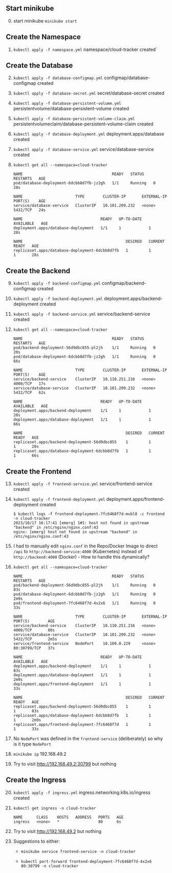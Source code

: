 ## Start minikube

0. start minikube `minikube start`

## Create the Namespace

1. `kubectl apply -f namespace.yml`
   namespace/cloud-tracker created`

## Create the Database

2. `kubectl apply -f database-configmap.yml`
   configmap/database-configmap created

3. `kubectl apply -f database-secret.yml`
   secret/database-secret created

4. `kubectl apply -f database-persistent-volume.yml`
   persistentvolume/database-persistent-volume created

5. `kubectl apply -f database-persistent-volume-claim.yml`
   persistentvolumeclaim/database-persistent-volume-claim created

6. `kubectl apply -f database-deployment.yml`
   deployment.apps/database created

7. `kubectl apply -f database-service.yml`
   service/database-service created

8. `kubectl get all --namespace=cloud-tracker`

   ```
   NAME                                       READY   STATUS    RESTARTS   AGE
   pod/database-deployment-6dcbb8d7fb-jz2gh   1/1     Running   0          28s

   NAME                       TYPE        CLUSTER-IP       EXTERNAL-IP   PORT(S)    AGE
   service/database-service   ClusterIP   10.101.209.232   <none>        5432/TCP   24s

   NAME                                  READY   UP-TO-DATE   AVAILABLE   AGE
   deployment.apps/database-deployment   1/1     1            1           28s

   NAME                                             DESIRED   CURRENT   READY   AGE
   replicaset.apps/database-deployment-6dcbb8d7fb   1         1         1       28s
   ```

## Create the Backend

9. `kubectl apply -f backend-configmap.yml`
   configmap/backend-configmap created

10. `kubectl apply -f backend-deployment.yml`
    deployment.apps/backend-deployment created

11. `kubectl apply -f backend-service.yml`
    service/backend-service created

12. `kubectl get all --namespace=cloud-tracker`

    ```
    NAME                                       READY   STATUS    RESTARTS   AGE
    pod/backend-deployment-56d9dbc855-pl2jh    1/1     Running   0          20s
    pod/database-deployment-6dcbb8d7fb-jz2gh   1/1     Running   0          66s

    NAME                       TYPE        CLUSTER-IP       EXTERNAL-IP   PORT(S)    AGE
    service/backend-service    ClusterIP   10.110.251.216   <none>        4000/TCP   17s
    service/database-service   ClusterIP   10.101.209.232   <none>        5432/TCP   62s

    NAME                                  READY   UP-TO-DATE   AVAILABLE   AGE
    deployment.apps/backend-deployment    1/1     1            1           20s
    deployment.apps/database-deployment   1/1     1            1           66s

    NAME                                             DESIRED   CURRENT   READY   AGE
    replicaset.apps/backend-deployment-56d9dbc855    1         1         1       20s
    replicaset.apps/database-deployment-6dcbb8d7fb   1         1         1       66s
    ```

## Create the Frontend

13. `kubectl apply -f frontend-service.yml`
    service/frontend-service created

14. `kubectl apply -f frontend-deployment.yml`
    deployment.apps/frontend-deployment created

    ```
    $ kubectl logs -f frontend-deployment-7fc6468f7d-mvbl8 -c frontend -n cloud-tracker
    2023/10/17 16:17:41 [emerg] 1#1: host not found in upstream "backend" in /etc/nginx/nginx.conf:43
    nginx: [emerg] host not found in upstream "backend" in /etc/nginx/nginx.conf:43
    ```

15. I had to manually edit `nginx.conf` in the Repo/Docker Image to direct `/api` to `http://backend-service:4000` (Kubernetes) instead of `http://backend:4000` (Docker) - How to handle this dynamically?

16. `kubectl get all --namespace=cloud-tracker`

    ```
    NAME                                       READY   STATUS    RESTARTS   AGE
    pod/backend-deployment-56d9dbc855-pl2jh    1/1     Running   0          83s
    pod/database-deployment-6dcbb8d7fb-jz2gh   1/1     Running   0          2m9s
    pod/frontend-deployment-7fc6468f7d-4x2x6   1/1     Running   0          33s

    NAME                       TYPE        CLUSTER-IP       EXTERNAL-IP   PORT(S)        AGE
    service/backend-service    ClusterIP   10.110.251.216   <none>        4000/TCP       80s
    service/database-service   ClusterIP   10.101.209.232   <none>        5432/TCP       2m5s
    service/frontend-service   NodePort    10.109.0.229     <none>        80:30799/TCP   37s

    NAME                                  READY   UP-TO-DATE   AVAILABLE   AGE
    deployment.apps/backend-deployment    1/1     1            1           83s
    deployment.apps/database-deployment   1/1     1            1           2m9s
    deployment.apps/frontend-deployment   1/1     1            1           33s

    NAME                                             DESIRED   CURRENT   READY   AGE
    replicaset.apps/backend-deployment-56d9dbc855    1         1         1       83s
    replicaset.apps/database-deployment-6dcbb8d7fb   1         1         1       2m9s
    replicaset.apps/frontend-deployment-7fc6468f7d   1         1         1       33s
    ```

17. No `NodePort` was defined in the `frontend-service` (deliberately) so why is it type `NodePort`

18. `minikube ip`
    192.168.49.2

19. Try to visit http://192.168.49.2:30799 but nothing

## Create the Ingress

20. `kubectl apply -f ingress.yml`
    ingress.networking.k8s.io/ingress created

21. `kubectl get ingress -n cloud-tracker`

    ```
    NAME      CLASS    HOSTS   ADDRESS   PORTS   AGE
    ingress   <none>   *                 80      6s
    ```

22. Try to visit http://192.168.49.2 but nothing

23. Suggestions to either:

    - `minikube service frontend-service -n cloud-tracker`

    - `kubectl port-forward frontend-deployment-7fc6468f7d-4x2x6 80:30799 -n cloud-tracker`

